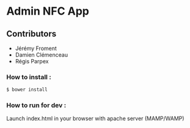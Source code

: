 # Admin NFC App

## Contributors

- Jérémy Froment
- Damien Clémenceau
- Régis Parpex

### How to install :

```bash
$ bower install
```

### How to run for dev :

Launch index.html in your browser with apache server (MAMP/WAMP)